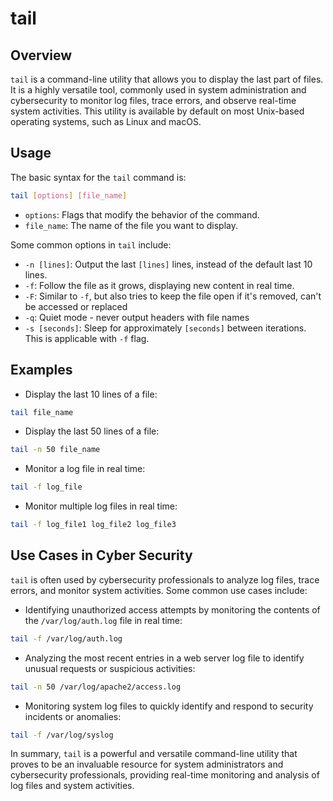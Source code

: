 # tail

## Overview

`tail` is a command-line utility that allows you to display the last part of files. It is a highly versatile tool, commonly used in system administration and cybersecurity to monitor log files, trace errors, and observe real-time system activities. This utility is available by default on most Unix-based operating systems, such as Linux and macOS.

## Usage

The basic syntax for the `tail` command is:

```bash
tail [options] [file_name]
```

- `options`: Flags that modify the behavior of the command.
- `file_name`: The name of the file you want to display.

Some common options in `tail` include:

- `-n [lines]`: Output the last `[lines]` lines, instead of the default last 10 lines.
- `-f`: Follow the file as it grows, displaying new content in real time.
- `-F`: Similar to `-f`, but also tries to keep the file open if it's removed, can't be accessed or replaced
- `-q`: Quiet mode - never output headers with file names
- `-s [seconds]`: Sleep for approximately `[seconds]` between iterations. This is applicable with `-f` flag.

## Examples

- Display the last 10 lines of a file:

```bash
tail file_name
```

- Display the last 50 lines of a file:

```bash
tail -n 50 file_name
```

- Monitor a log file in real time:

```bash
tail -f log_file
```

- Monitor multiple log files in real time:

```bash
tail -f log_file1 log_file2 log_file3
```

## Use Cases in Cyber Security

`tail` is often used by cybersecurity professionals to analyze log files, trace errors, and monitor system activities. Some common use cases include:

- Identifying unauthorized access attempts by monitoring the contents of the `/var/log/auth.log` file in real time:

```bash
tail -f /var/log/auth.log
```

- Analyzing the most recent entries in a web server log file to identify unusual requests or suspicious activities:

```bash
tail -n 50 /var/log/apache2/access.log
```

- Monitoring system log files to quickly identify and respond to security incidents or anomalies:

```bash
tail -f /var/log/syslog
```

In summary, `tail` is a powerful and versatile command-line utility that proves to be an invaluable resource for system administrators and cybersecurity professionals, providing real-time monitoring and analysis of log files and system activities.